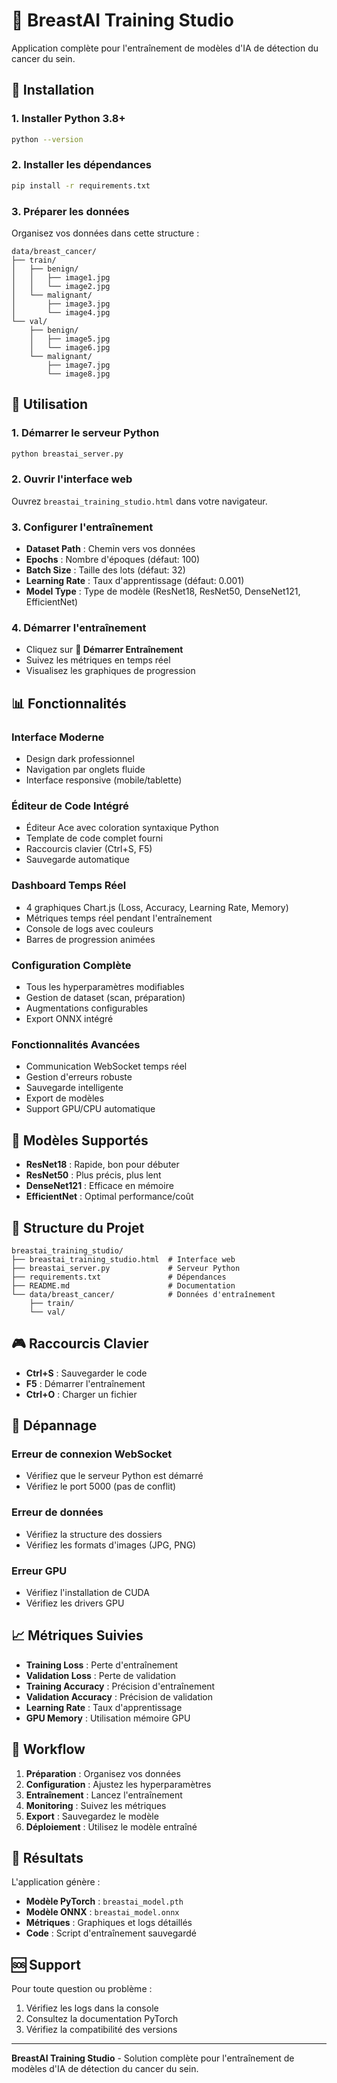 # 🧠 BreastAI Training Studio

Application complète pour l'entraînement de modèles d'IA de détection du cancer du sein.

## 🚀 Installation

### 1. Installer Python 3.8+
```bash
python --version
```

### 2. Installer les dépendances
```bash
pip install -r requirements.txt
```

### 3. Préparer les données
Organisez vos données dans cette structure :
```
data/breast_cancer/
├── train/
│   ├── benign/
│   │   ├── image1.jpg
│   │   └── image2.jpg
│   └── malignant/
│       ├── image3.jpg
│       └── image4.jpg
└── val/
    ├── benign/
    │   ├── image5.jpg
    │   └── image6.jpg
    └── malignant/
        ├── image7.jpg
        └── image8.jpg
```

## 🎯 Utilisation

### 1. Démarrer le serveur Python
```bash
python breastai_server.py
```

### 2. Ouvrir l'interface web
Ouvrez `breastai_training_studio.html` dans votre navigateur.

### 3. Configurer l'entraînement
- **Dataset Path** : Chemin vers vos données
- **Epochs** : Nombre d'époques (défaut: 100)
- **Batch Size** : Taille des lots (défaut: 32)
- **Learning Rate** : Taux d'apprentissage (défaut: 0.001)
- **Model Type** : Type de modèle (ResNet18, ResNet50, DenseNet121, EfficientNet)

### 4. Démarrer l'entraînement
- Cliquez sur **🚀 Démarrer Entraînement**
- Suivez les métriques en temps réel
- Visualisez les graphiques de progression

## 📊 Fonctionnalités

### Interface Moderne
- Design dark professionnel
- Navigation par onglets fluide
- Interface responsive (mobile/tablette)

### Éditeur de Code Intégré
- Éditeur Ace avec coloration syntaxique Python
- Template de code complet fourni
- Raccourcis clavier (Ctrl+S, F5)
- Sauvegarde automatique

### Dashboard Temps Réel
- 4 graphiques Chart.js (Loss, Accuracy, Learning Rate, Memory)
- Métriques temps réel pendant l'entraînement
- Console de logs avec couleurs
- Barres de progression animées

### Configuration Complète
- Tous les hyperparamètres modifiables
- Gestion de dataset (scan, préparation)
- Augmentations configurables
- Export ONNX intégré

### Fonctionnalités Avancées
- Communication WebSocket temps réel
- Gestion d'erreurs robuste
- Sauvegarde intelligente
- Export de modèles
- Support GPU/CPU automatique

## 🔧 Modèles Supportés

- **ResNet18** : Rapide, bon pour débuter
- **ResNet50** : Plus précis, plus lent
- **DenseNet121** : Efficace en mémoire
- **EfficientNet** : Optimal performance/coût

## 📁 Structure du Projet

```
breastai_training_studio/
├── breastai_training_studio.html  # Interface web
├── breastai_server.py             # Serveur Python
├── requirements.txt               # Dépendances
├── README.md                      # Documentation
└── data/breast_cancer/            # Données d'entraînement
    ├── train/
    └── val/
```

## 🎮 Raccourcis Clavier

- **Ctrl+S** : Sauvegarder le code
- **F5** : Démarrer l'entraînement
- **Ctrl+O** : Charger un fichier

## 🚨 Dépannage

### Erreur de connexion WebSocket
- Vérifiez que le serveur Python est démarré
- Vérifiez le port 5000 (pas de conflit)

### Erreur de données
- Vérifiez la structure des dossiers
- Vérifiez les formats d'images (JPG, PNG)

### Erreur GPU
- Vérifiez l'installation de CUDA
- Vérifiez les drivers GPU

## 📈 Métriques Suivies

- **Training Loss** : Perte d'entraînement
- **Validation Loss** : Perte de validation
- **Training Accuracy** : Précision d'entraînement
- **Validation Accuracy** : Précision de validation
- **Learning Rate** : Taux d'apprentissage
- **GPU Memory** : Utilisation mémoire GPU

## 🔄 Workflow

1. **Préparation** : Organisez vos données
2. **Configuration** : Ajustez les hyperparamètres
3. **Entraînement** : Lancez l'entraînement
4. **Monitoring** : Suivez les métriques
5. **Export** : Sauvegardez le modèle
6. **Déploiement** : Utilisez le modèle entraîné

## 🎯 Résultats

L'application génère :
- **Modèle PyTorch** : `breastai_model.pth`
- **Modèle ONNX** : `breastai_model.onnx`
- **Métriques** : Graphiques et logs détaillés
- **Code** : Script d'entraînement sauvegardé

## 🆘 Support

Pour toute question ou problème :
1. Vérifiez les logs dans la console
2. Consultez la documentation PyTorch
3. Vérifiez la compatibilité des versions

---

**BreastAI Training Studio** - Solution complète pour l'entraînement de modèles d'IA de détection du cancer du sein.
